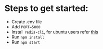 # Steps to get started:

- Create .env file
- Add `PORT=5000`
- Install `redis-cli`, for ubuntu users refer [this](https://www.digitalocean.com/community/tutorials/how-to-install-and-secure-redis-on-ubuntu-18-04)
- Run `npm install`
- Run `npm start`
